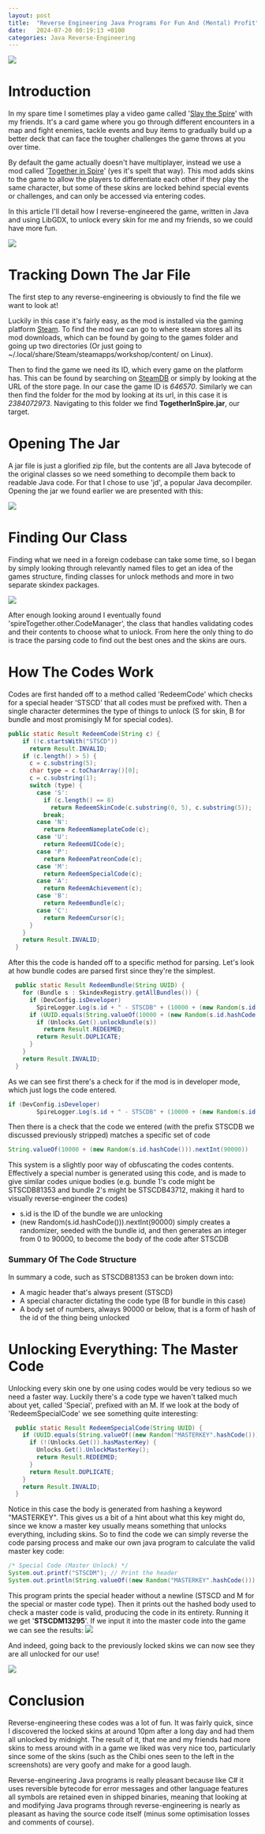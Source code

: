 ```yaml
---
layout: post
title:  "Reverse Engineering Java Programs For Fun And (Mental) Profit"
date:   2024-07-20 00:19:13 +0100
categories: Java Reverse-Engineering
---
```

![](/images/sts-nologo.jpg)

# Introduction

In my spare time I sometimes play a video game called '[Slay the Spire](https://store.steampowered.com/app/646570/Slay_the_Spire/)' with my friends. It's a card game where you go through different encounters in a map and fight enemies, tackle events and buy items to gradually build up a better deck that can face the tougher challenges the game throws at you over time.

By default the game actually doesn't have multiplayer, instead we use a mod called '[Together in Spire](https://steamcommunity.com/sharedfiles/filedetails/?id=2384072973)' (yes it's spelt that way). This mod adds skins to the game to allow the players to differentiate each other if they play the same character, but some of these skins are locked behind special events or challenges, and can only be accessed via entering codes.

In this article I'll detail how I reverse-engineered the game, written in Java and using LibGDX, to unlock every skin for me and my friends, so we could have more fun.

![](/images/sts-skinlocked.png)

# Tracking Down The Jar File
The first step to any reverse-engineering is obviously to find the file we want to look at!

Luckily in this case it's fairly easy, as the mod is installed via the gaming platform [Steam](https://store.steampowered.com/). To find the mod we can go to where steam stores all its mod downloads, which can be found by going to the games folder and going up two directories (Or just going to ~/.local/share/Steam/steamapps/workshop/content/ on Linux).

Then to find the game we need its ID, which every game on the platform has. This can be found by searching on [SteamDB](https://steamdb.info/) or simply by looking at the URL of the store page. In our case the game ID is _646570_. Similarly we can then find the folder for the mod by looking at its url, in this case it is _2384072973_. Navigating to this folder we find **TogetherInSpire.jar**, our target.

# Opening The Jar
A jar file is just a glorified zip file, but the contents are all Java bytecode of the original classes so we need something to decompile them back to readable Java code. For that I chose to use 'jd', a popular Java decompiler. Opening the jar we found earlier we are presented with this:

![](/images/sts-jaropen.png)

# Finding Our Class
Finding what we need in a foreign codebase can take some time, so I began by simply looking through relevantly named files to get an idea of the games structure, finding classes for unlock methods and more in two separate skindex packages.

![](/images/sts-unlockmethod.png)

After enough looking around I eventually found 'spireTogether.other.CodeManager', the class that handles validating codes and their contents to choose what to unlock. From here the only thing to do is trace the parsing code to find out the best ones and the skins are ours.

# How The Codes Work
Codes are first handed off to a method called 'RedeemCode' which checks for a special header 'STSCD' that all codes must be prefixed with. Then a single character determines the type of things to unlock (S for skin, B for bundle and most promisingly M for special codes).

```java
public static Result RedeemCode(String c) {
    if (!c.startsWith("STSCD"))
      return Result.INVALID; 
    if (c.length() > 5) {
      c = c.substring(5);
      char type = c.toCharArray()[0];
      c = c.substring(1);
      switch (type) {
        case 'S':
          if (c.length() == 8)
            return RedeemSkinCode(c.substring(0, 5), c.substring(5)); 
          break;
        case 'N':
          return RedeemNameplateCode(c);
        case 'U':
          return RedeemUICode(c);
        case 'P':
          return RedeemPatreonCode(c);
        case 'M':
          return RedeemSpecialCode(c);
        case 'A':
          return RedeemAchievement(c);
        case 'B':
          return RedeemBundle(c);
        case 'C':
          return RedeemCursor(c);
      } 
    } 
    return Result.INVALID;
  }
```

After this the code is handed off to a specific method for parsing. Let's look at how bundle codes are parsed first since they're the simplest.

```java
  public static Result RedeemBundle(String UUID) {
    for (Bundle s : SkindexRegistry.getAllBundles()) {
      if (DevConfig.isDeveloper)
        SpireLogger.Log(s.id + " - STSCDB" + (10000 + (new Random(s.id.hashCode())).nextInt(90000))); 
      if (UUID.equals(String.valueOf(10000 + (new Random(s.id.hashCode())).nextInt(90000)))) {
        if (Unlocks.Get().unlockBundle(s))
          return Result.REDEEMED; 
        return Result.DUPLICATE;
      } 
    } 
    return Result.INVALID;
  }
```

As we can see first there's a check for if the mod is in developer mode, which just logs the code entered.
```java
if (DevConfig.isDeveloper)
        SpireLogger.Log(s.id + " - STSCDB" + (10000 + (new Random(s.id.hashCode())).nextInt(90000)));
```

Then there is a check that the code we entered (with the prefix STSCDB we discussed previously stripped) matches a specific set of code
```java
String.valueOf(10000 + (new Random(s.id.hashCode())).nextInt(90000))
```

This system is a slightly poor way of obfuscating the codes contents. Effectively a special number is generated using this code, and is made to give similar codes unique bodies (e.g. bundle 1's code might be STSCDB81353 and bundle 2's might be STSCDB43712, making it hard to visually reverse-engineer the codes)

- s.id is the ID of the bundle we are unlocking
- (new Random(s.id.hashCode())).nextInt(90000) simply creates a randomizer, seeded with the bundle id, and then generates an integer from 0 to 90000, to become the body of the code after STSCDB

### Summary Of The Code Structure
In summary a code, such as STSCDB81353 can be broken down into:
- A magic header that's always present (STSCD)
- A special character dictating the code type (B for bundle in this case)
- A body set of numbers, always 90000 or below, that is a form of hash of the id of the thing being unlocked

# Unlocking Everything: The Master Code
Unlocking every skin one by one using codes would be very tedious so we need a faster way. Luckily there's a code type we haven't talked much about yet, called 'Special', prefixed with an M. If we look at the body of 'RedeemSpecialCode' we see something quite interesting:

```java
  public static Result RedeemSpecialCode(String UUID) {
    if (UUID.equals(String.valueOf((new Random("MASTERKEY".hashCode())).nextInt(90000)))) {
      if (!(Unlocks.Get()).hasMasterKey) {
        Unlocks.Get().UnlockMasterKey();
        return Result.REDEEMED;
      } 
      return Result.DUPLICATE;
    } 
    return Result.INVALID;
  }
```

Notice in this case the body is generated from hashing a keyword "MASTERKEY". This gives us a bit of a hint about what this key might do, since we know a master key usually means something that unlocks everything, including skins. So to find the code we can simply reverse the code parsing process and make our own java program to calculate the valid master key code:

```java
/* Special Code (Master Unlock) */
System.out.printf("STSCDM"); // Print the header
System.out.println(String.valueOf((new Random("MASTERKEY".hashCode())).nextInt(90000))); // Generate the body
```

This program prints the special header without a newline (STSCD and M for the special or master code type). Then it prints out the hashed body used to check a master code is valid, producing the code in its entirety. Running it we get '**STSCDM13295**'. If we input it into the master code into the game we can see the results:
![](/images/sts-redeemed.png)

And indeed, going back to the previously locked skins we can now see they are all unlocked for our use!

![](/images/sts-skinunlocked.png)

# Conclusion
Reverse-engineering these codes was a lot of fun. It was fairly quick, since I discovered the locked skins at around 10pm after a long day and had them all unlocked by midnight. The result of it, that me and my friends had more skins to mess around with in a game we liked was very nice too, particularly since some of the skins (such as the Chibi ones seen to the left in the screenshots) are very goofy and make for a good laugh.

Reverse-engineering Java programs is really pleasant because like C# it uses reversible bytecode for error messages and other language features all symbols are retained even in shipped binaries, meaning that looking at and modifying Java programs through reverse-engineering is nearly as pleasant as having the source code itself (minus some optimisation losses and comments of course).
